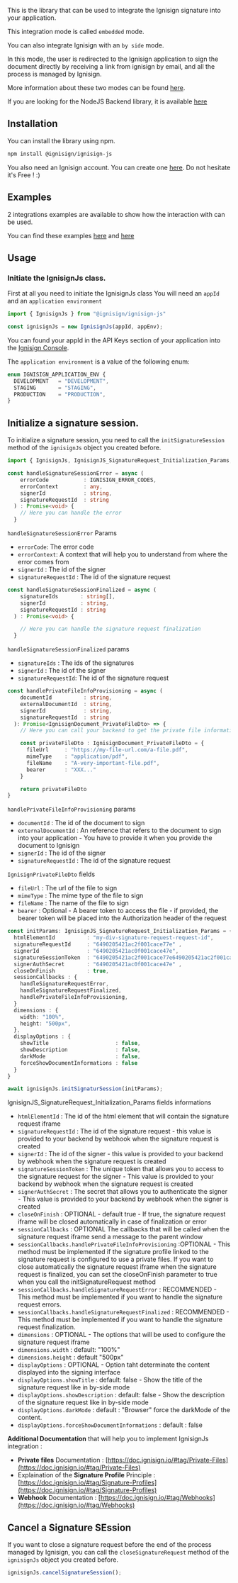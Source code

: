 This is the library that can be used to integrate the Ignisign signature into your application.

This integration mode is called `embedded` mode. 

You can also integrate Ignisign with an `by side` mode. 

In this mode, the user is redirected to the Ignisign application to sign the document directly by receiving a link from ignisign by email, and all the process is managed by Ignisign. 

More information about these two modes can be found [here](https://doc.ignisign.io/#tag/Embeded-or-By-Side-Integration).

If you are looking for the NodeJS Backend library, it is available [here](https://github.com/ignisign/ignisign-node) 

## Installation

You can install the library using npm.

```bash
npm install @ignisign/ignisign-js
```

You also need an Ignisign account. You can create one [here](https://console.ignisign.io/signup). Do not hesitate it's Free ! :)


## Examples

2 integrations examples are available to show how the interaction with can be used.

You can find these examples [here](https://github.com/ignisign/ignisign-js/tree/main/examples/npm-based) and [here](https://github.com/ignisign/ignisign-js/tree/main/examples/standalone)

## Usage

### Initiate the IgnisignJs class.

First at all you need to initiate the IgnisignJs class
You will need an `appId` and an `application environment` 


```typescript
import { IgnisignJs } from "@ignisign/ignisign-js"

const ignisignJs = new IgnisignJs(appId, appEnv);
```
You can found your appId in the API Keys section of your application into the [Ignisign Console](https://console.ignisign.io/). 

The `application environment` is a value of the following enum:

```typescript
enum IGNISIGN_APPLICATION_ENV {
  DEVELOPMENT   = "DEVELOPMENT",
  STAGING       = "STAGING",
  PRODUCTION    = "PRODUCTION",
}
```

## Initialize a signature session.

To initialize a signature session, you need to call the `initSignatureSession` method of the `ignisignJs` object you created before.


```typescript
import { IgnisignJs, IgnisignJS_SignatureRequest_Initialization_Params, IgnisignPrivateFileDto } from "@ignisign/ignisign-js"

const handleSignatureSessionError = async (
    errorCode           : IGNISIGN_ERROR_CODES, 
    errorContext        : any,
    signerId            : string, 
    signatureRequestId  : string 
  ) : Promise<void> {
    // Here you can handle the error
  }
```

`handleSignatureSessionError` Params
- `errorCode`: The error code
- `errorContext`: A context that will help you to understand from where the error comes from
- `signerId` : The id of the signer
- `signatureRequestId` : The id of the signature request


```typescript
const handleSignatureSessionFinalized = async (
    signatureIds       : string[],  
    signerId           : string,
    signatureRequestId : string
  ) : Promise<void> {

    // Here you can handle the signature request finalization
  }
```

`handleSignatureSessionFinalized` params

- `signatureIds` : The ids of the signatures 
- `signerId` : The id of the signer
- `signatureRequestId`: The id of the signature request


```typescript
const handlePrivateFileInfoProvisioning = async (
    documentId          : string, 
    externalDocumentId  : string, 
    signerId            : string, 
    signatureRequestId  : string  
  ): Promise<IgnisignDocument_PrivateFileDto> => {
    // Here you can call your backend to get the private file information

    const privateFileDto : IgnisignDocument_PrivateFileDto = {
      fileUrl     : "https://my-file-url.com/a-file.pdf", 
      mimeType    : "application/pdf",
      fileName    : "A-very-important-file.pdf",
      bearer      : "XXX..."
    }

    return privateFileDto
}
```

`handlePrivateFileInfoProvisioning` params

- `documentId` : The id of the document to sign
- `externalDocumentId` : An reference that refers to the document to sign into your application - You have to provide it when you provide the document to Ignisign
- `signerId` : The id of the signer
- `signatureRequestId` : The id of the signature request

`IgnisignPrivateFileDto` fields

- `fileUrl`   : The url of the file to sign
- `mimeType`  : The mime type of the file to sign
- `fileName`  : The name of the file to sign
- `bearer`    : Optional - A bearer token to access the file -  if provided, the bearer token will be placed into the Authorization header of the request

```typescript
const initParams: IgnisignJS_SignatureRequest_Initialization_Params = {
  htmlElementId          : "my-div-signature-request-request-id",
  signatureRequestId     : "6490205421ac2f001cace77e" ,
  signerId               : "6490205421ac0f001cace47e",
  signatureSessionToken  : "6490205421ac2f001cace77e6490205421ac2f001cace77e6490205421ac2f001cace77e",
  signerAuthSecret       : "6490205421ac0f001cace47e" , 
  closeOnFinish          : true,
  sessionCallbacks : {
    handleSignatureRequestError,
    handleSignatureRequestFinalized,
    handlePrivateFileInfoProvisioning,
  }
  dimensions : {
    width: "100%",
    height: "500px",
  },
  displayOptions : {
    showTitle                     : false,
    showDescription               : false,
    darkMode                      : false,
    forceShowDocumentInformations : false
  }
}

await ignisignJs.initSignaturSession(initParams);

```

IgnisignJS_SignatureRequest_Initialization_Params fields informations

- `htmlElementId` :  The id of the html element that will contain the signature request iframe
- `signatureRequestId` : The id of the signature request - this value is provided to your backend by webhook when the signature request is created
- `signerId` :  The id of the signer - this value is provided to your backend by webhook when the signature request is created
- `signatureSessionToken` : The unique token that allows you to access to the signature request for the signer - This value is provided to your backend by webhook when the signature request is created
- `signerAuthSecret` : The secret that allows you to authenticate the signer - This value is provided to your backend by webhook when the signer is created
- `closeOnFinish` : OPTIONAL - default true - If true, the signature request iframe will be closed automatically in case of finalization or error 
- `sessionCallbacks` :  OPTIONAL The callbacks that will be called when the signature request iframe send a message to the parent window
- `sessionCallbacks.handlePrivateFileInfoProvisioning` :OPTIONAL -  This method must be implemented if the signature profile linked to the signature request is configured to use a private files. If you want to close automatically the signature request iframe when the signature request is finalized, you can set the closeOnFinish parameter to true when you call the initSignatureRequest method
- `sessionCallbacks.handleSignatureRequestError` : RECOMMENDED - This method must be implemented if you want to handle the signature request errors.
- `sessionCallbacks.handleSignatureRequestFinalized` : RECOMMENDED -  This method must be implemented if you want to handle the signature request finalization.
- `dimensions` : OPTIONAL - The options that will be used to configure the signature request iframe
- `dimensions.width` : default: "100%"
- `dimensions.height` : default  "500px"
- `displayOptions` : OPTIONAL - Option taht determinate the content displayed into the signing interface
- `displayOptions.showTitle` : default: false - Show the title of the signature request like in by-side mode
- `displayOptions.showDescription` : default: false - Show the description of the signature request like in by-side mode
- `displayOptions.darkMode` : default : "Browser" force the darkMode of the content.
- `displayOptions.forceShowDocumentInformations` : default : false 


**Additional Documentation** that will help you to implement IgnisignJs integration : 
- **Private files** Documentation : [https://doc.ignisign.io/#tag/Private-Files](https://doc.ignisign.io/#tag/Private-Files)
- Explaination of the **Signature Profile** Principle : [https://doc.ignisign.io/#tag/Signature-Profiles](https://doc.ignisign.io/#tag/Signature-Profiles)
- **Webhook** Documentation : [https://doc.ignisign.io/#tag/Webhooks](https://doc.ignisign.io/#tag/Webhooks)


## Cancel a Signature SEssion

If you want to close a signature request before the end of the process managed by Ignisign, you can call the `closeSignatureRequest` method of the `ignisignJs` object you created before.

```typescript
ignisignJs.cancelSignatureSession();
```